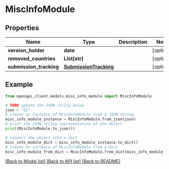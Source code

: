 # MiscInfoModule


## Properties

Name | Type | Description | Notes
------------ | ------------- | ------------- | -------------
**version_holder** | **date** |  | [optional] 
**removed_countries** | **List[str]** |  | [optional] 
**submission_tracking** | [**SubmissionTracking**](SubmissionTracking.md) |  | [optional] 

## Example

```python
from openapi_client.models.misc_info_module import MiscInfoModule

# TODO update the JSON string below
json = "{}"
# create an instance of MiscInfoModule from a JSON string
misc_info_module_instance = MiscInfoModule.from_json(json)
# print the JSON string representation of the object
print(MiscInfoModule.to_json())

# convert the object into a dict
misc_info_module_dict = misc_info_module_instance.to_dict()
# create an instance of MiscInfoModule from a dict
misc_info_module_from_dict = MiscInfoModule.from_dict(misc_info_module_dict)
```
[[Back to Model list]](../README.md#documentation-for-models) [[Back to API list]](../README.md#documentation-for-api-endpoints) [[Back to README]](../README.md)


